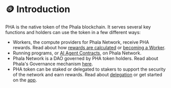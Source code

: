# 🪙 Introduction

PHA is the native token of the Phala blockchain. It serves several key functions and holders can use the token in a few different ways:

* Workers, the compute providers for Phala Network, receive PHA rewards. Read about how [rewards are calculated](../../compute-providers/basic-info/worker-rewards.md) or [becoming a Worker](../../compute-providers/run-workers-on-phala/).
* Running programs, or [AI Agent Contracts](../../tech-specs/ai-agent-contract/), on Phala Network.
* Phala Network is a DAO governed by PHA token holders. Read about Phala's Governance mechanism [here](governance/).
* PHA token can be staked or delegated to stakers to support the security of the network and earn rewards. Read about [delegation](delegation/) or get started on the [app](https://app.phala.network/).
